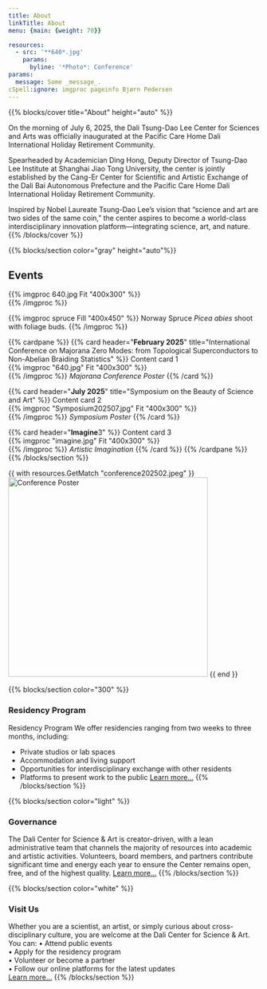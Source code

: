 ```yaml
---
title: About
linkTitle: About
menu: {main: {weight: 70}}

resources:
  - src: '**640*.jpg'
    params:
      byline: '*Photo*: Conference'
params:
  message: Some _message_.
cSpell:ignore: imgproc pageinfo Bjørn Pedersen
---
```


{{% blocks/cover title="About" height="auto" %}}

On the morning of July 6, 2025, the Dali Tsung-Dao Lee Center for Sciences and Arts was officially inaugurated at the Pacific Care Home Dali International Holiday Retirement Community. 

Spearheaded by Academician Ding Hong, Deputy Director of Tsung-Dao Lee Institute at Shanghai Jiao Tong University, the center is jointly established by the Cang-Er Center for Scientific and Artistic Exchange of the Dali Bai Autonomous Prefecture and the Pacific Care Home Dali International Holiday Retirement Community. 

Inspired by Nobel Laureate Tsung-Dao Lee’s vision that “science and art are two sides of the same coin,” the center aspires to become a world-class interdisciplinary innovation platform—integrating science, art, and nature.
{{% /blocks/cover %}}

{{% blocks/section color="gray" height="auto"%}}

## Events
{{% imgproc 640.jpg Fit "400x300" %}}  
{{% /imgproc %}}

{{% imgproc spruce Fill "400x450" %}}
Norway Spruce *Picea abies* shoot with foliage buds.
{{% /imgproc %}}


<!-- {{< cardpane >}}
  {{< card header="**February 2025**" title="International Conference on Majorana Zero Modes: from Topological Superconductors to Non-Abelian Braiding Statistics" >}}
    Content card 1  
    {{% imgproc 640.jpg Fit "400x300" %}}  
    {{% /imgproc %}}
    *Majorana Conference Poster*
  {{< /card >}}

  {{< card header="**July 2025**" title="Symposium on the Beauty of Science and Art" >}}
    Content card 2  
    {{< imgproc "Symposium202507.jpg" Fit "400x300" >}}  
    *Symposium Poster*
  {{< /card >}}

  {{< card header="**Imagine**3" >}}
    Content card 3  
    {{< imgproc "imagine.jpg" Fit "400x300" >}}  
    *Artistic Imagination*
  {{< /card >}}
{{< /cardpane >}} -->
{{% cardpane %}}
  {{% card header="**February 2025**" title="International Conference on Majorana Zero Modes: from Topological Superconductors to Non-Abelian Braiding Statistics" %}}
    Content card 1  
    {{% imgproc "640.jpg" Fit "400x300" %}}  
    {{% /imgproc %}}
    *Majorana Conference Poster*
  {{% /card %}}

  {{% card header="**July 2025**" title="Symposium on the Beauty of Science and Art" %}}
    Content card 2  
    {{% imgproc "Symposium202507.jpg" Fit "400x300" %}}  
    {{% /imgproc %}}
    *Symposium Poster*
  {{% /card %}}

  {{% card header="**Imagine**3" %}}
    Content card 3  
    {{% imgproc "imagine.jpg" Fit "400x300" %}}  
    {{% /imgproc %}}
    *Artistic Imagination*
  {{% /card %}}
{{% /cardpane %}}
{{% /blocks/section %}}

{{ with resources.GetMatch "conference202502.jpeg" }}
  <img src="{{ .RelPermalink }}" alt="Conference Poster" width="400">
{{ end }}


{{% blocks/section color="300" %}}

### Residency Program

Residency Program
We offer residencies ranging from two weeks to three months, including:
* Private studios or lab spaces
* Accommodation and living support
* Opportunities for interdisciplinary exchange with other residents
* Platforms to present work to the public
[Learn more...](/docs/deployment/)
{{% /blocks/section %}}

{{% blocks/section color="light" %}}

### Governance

The Dali Center for Science & Art is creator-driven, with a lean administrative team that channels the majority of resources into academic and artistic activities.
Volunteers, board members, and partners contribute significant time and energy each year to ensure the Center remains open, free, and of the highest quality.
[Learn more...](/docs/deployment/)
{{% /blocks/section %}}

{{% blocks/section color="white" %}}

### Visit Us

Whether you are a scientist, an artist, or simply curious about cross-disciplinary culture, you are welcome at the Dali Center for Science & Art. You can:
•   Attend public events  
•   Apply for the residency program  
•   Volunteer or become a partner  
•   Follow our online platforms for the latest updates  
[Learn more...](/docs/deployment/)
{{% /blocks/section %}}
